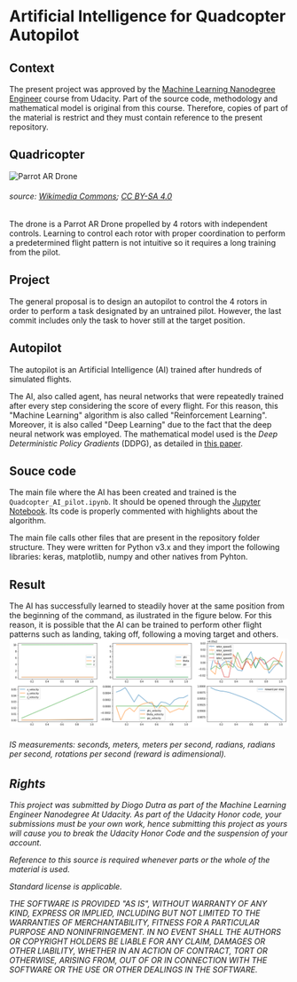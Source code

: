 # Artificial Intelligence for Quadcopter Autopilot


## Context
The present project was approved by the [Machine Learning Nanodegree Engineer](https://br.udacity.com/course/machine-learning-engineer-nanodegree--nd009) course from Udacity. Part of the source code, methodology and mathematical model is original from this course. Therefore, copies of part of the material is restrict and they must contain reference to the present repository.

## Quadricopter
![Parrot AR Drone](https://s3.amazonaws.com/video.udacity-data.com/topher/2017/October/59d7c61e_parrot-ar-drone/parrot-ar-drone.jpg)
###### source: [Wikimedia Commons](https://commons.wikimedia.org/wiki/File:81RNYV29HCL._SL1500_%281/%29.jpg); [CC BY-SA 4.0](https://creativecommons.org/licenses/by-sa/4.0/)

The drone is a Parrot AR Drone propelled by 4 rotors with independent controls. Learning to control each rotor with proper coordination to perform a predetermined flight pattern is not intuitive so it requires a long training from the pilot.

## Project
The general proposal is to design an autopilot to control the 4 rotors in order to perform a task designated by an untrained pilot. However, the last commit includes only the task to hover still at the target position.

## Autopilot
The autopilot is an Artificial Intelligence (AI) trained after hundreds of simulated flights.

The AI, also called agent, has neural networks that were repeatedly trained after every step considering the score of every flight. For this reason, this "Machine Learning" algorithm is also called "Reinforcement Learning". Moreover, it is also called "Deep Learning" due to the fact that the deep neural network was employed. The mathematical model used is the *Deep Deterministic Policy Gradients* (DDPG), as detailed in [this paper](https://arxiv.org/abs/1509.02971). 

## Souce code
The main file where the AI has been created and trained is the `Quadcopter_AI_pilot.ipynb`. It should be opened through the [Jupyter Notebook](http://jupyter.org/). Its code is properly commented with highlights about the algorithm.

The main file calls other files that are present in the repository folder structure. They were written for Python v3.x and they import the following libraries: keras, matplotlib, numpy and other natives from Pyhton.

## Result
The AI has successfully learned to steadily hover at the same position from the beginning of the command, as ilustrated in the figure below. For this reason, it is possible that the AI can be trained to perform other flight patterns such as landing, taking off, following a moving target and others.
![Best flight](https://github.com/diogodutra/quad_AI/blob/master/best_flight.png)
###### IS measurements: seconds, meters, meters per second, radians, radians per second, rotations per second (reward is adimensional).




## *Rights*
*This project was submitted by Diogo Dutra as part of the Machine Learning Engineer Nanodegree At Udacity. As part of the Udacity Honor code, your submissions must be your own work, hence submitting this project as yours will cause you to break the Udacity Honor Code and the suspension of your account.*

*Reference to this source is required whenever parts or the whole of the material is used.*

*Standard license is applicable.*

*THE SOFTWARE IS PROVIDED "AS IS", WITHOUT WARRANTY OF ANY KIND, EXPRESS OR IMPLIED, INCLUDING BUT NOT LIMITED TO THE WARRANTIES OF MERCHANTABILITY, FITNESS FOR A PARTICULAR PURPOSE AND NONINFRINGEMENT. IN NO EVENT SHALL THE AUTHORS OR COPYRIGHT HOLDERS BE LIABLE FOR ANY CLAIM, DAMAGES OR OTHER LIABILITY, WHETHER IN AN ACTION OF CONTRACT, TORT OR OTHERWISE, ARISING FROM, OUT OF OR IN CONNECTION WITH THE SOFTWARE OR THE USE OR OTHER DEALINGS IN THE SOFTWARE.*
